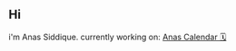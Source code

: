 ## Hi
i'm Anas Siddique.
currently working on: [Anas Calendar 🗓️](https://github.com/Anas-says-hi/anas-calendar)

<!--
**Anas-says-hi/Anas-says-hi** is a ✨ _special_ ✨ repository because its `README.md` (this file) appears on your GitHub profile.

Here are some ideas to get you started:

- 🔭 I’m currently working on ...
- 🌱 I’m currently learning ...
- 👯 I’m looking to collaborate on ...
- 🤔 I’m looking for help with ...
- 💬 Ask me about ...
- 📫 How to reach me: ...
- 😄 Pronouns: ...
- ⚡ Fun fact: ...
-->
